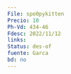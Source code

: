 ```yaml
---
File: spo0pykitten
Precio: 10
Ph-Vd: 434-46
Fdesc: 2022/11/12
links: 
Status: des-of
fuente: Garca
bd: no
---
```

